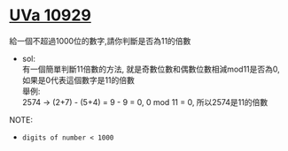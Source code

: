 # [UVa 10929](https://vjudge.net/problem/UVA-10929)  
給一個不超過1000位的數字,請你判斷是否為11的倍數  

* sol:  
  有一個簡單判斷11倍數的方法, 就是奇數位數和偶數位數相減mod11是否為0, 如果是0代表這個數字是11的倍數  
  舉例:  
  2574 -> (2+7) - (5+4) = 9 - 9 = 0, 0 mod 11 = 0, 所以2574是11的倍數
  
NOTE:  
  * `digits of number < 1000`
